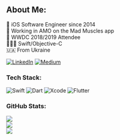## About Me:
📱 iOS Software Engineer since 2014<br>💪 Working in AMO on the Mad Muscles app<br>🤖 WWDC 2018/2019 Attendee<br>👨🏻‍💻 Swift/Objective-C <br>🇺🇦 From Ukraine

[![LinkedIn](https://img.shields.io/badge/LinkedIn-%230077B5.svg?logo=linkedin&logoColor=white)](https://linkedin.com/in/multimediasuite) [![Medium](https://img.shields.io/badge/Medium-12100E?logo=medium&logoColor=white)](https://medium.com/@ihorpro) 

### Tech Stack:
![Swift](https://img.shields.io/badge/swift-F54A2A?style=for-the-badge&logo=swift&logoColor=white) ![Dart](https://img.shields.io/badge/dart-%230175C2.svg?style=for-the-badge&logo=dart&logoColor=white) ![Xcode](https://img.shields.io/badge/xcode-%2300599C.svg?style=for-the-badge&logo=xcode&logoColor=white) ![Flutter](https://img.shields.io/badge/Flutter-%2302569B.svg?style=for-the-badge&logo=Flutter&logoColor=white)
### GitHub Stats:
![](https://github-readme-stats.vercel.app/api?username=Multimediasuite&theme=dark&hide_border=false&include_all_commits=false&count_private=false)<br/>
![](https://github-readme-streak-stats.herokuapp.com/?user=Multimediasuite&theme=dark&hide_border=false)<br/>
![](https://github-readme-stats.vercel.app/api/top-langs/?username=Multimediasuite&theme=dark&hide_border=false&include_all_commits=false&count_private=false&layout=compact)
